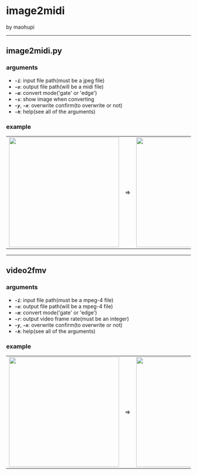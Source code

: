 # image2midi

by maohupi

<hr>

## image2midi.py

### arguments
* ***`-i`***: input file path(must be a jpeg file)
* ***`-o`***: output file path(will be a midi file)
* ***`-m`***: convert mode('gate' or 'edge')
* ***`-s`***: show image when converting
* ***`-y`***, ***`-n`***: overwrite confirm(to overwrite or not)
* ***`-h`***: help(see all of the arguments)

### example
<table>
  <tbody>
    <tr>
      <td>
        <img src="https://user-images.githubusercontent.com/60348735/202878130-33d66fce-1b32-4066-a0fa-3480e8560fa7.png" width="300" height="300">
      </td>
      <td>
        =>
      </td>
      <td>
        <img src="https://user-images.githubusercontent.com/60348735/202878109-62f833d5-47a5-4e38-9584-8a1aa358431f.png" width="300" height="300">
      </td>
    </tr>
  </tbody>
</table>

<hr>

## video2fmv

### arguments
* ***`-i`***: input file path(must be a mpeg-4 file)
* ***`-o`***: output file path(will be a mpeg-4 file)
* ***`-m`***: convert mode('gate' or 'edge')
* ***`-r`***: output video frame rate(must be an integer)
* ***`-y`***, ***`-n`***: overwrite confirm(to overwrite or not)
* ***`-h`***: help(see all of the arguments)

### example
<table>
  <tbody>
    <tr>
      <td>
        <img src="https://user-images.githubusercontent.com/60348735/205419424-8ac19c6e-1f18-4356-a6e4-6b8bbb6aa2a2.gif" width="300" height="300">
      </td>
      <td>
        =>
      </td>
      <td>
        <img src="https://user-images.githubusercontent.com/60348735/205419754-24a0fa6e-0f5e-4992-86d1-3bc2975d05d4.gif" width="300" height="300">
      </td>
    </tr>
  </tbody>
</table>
